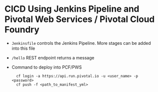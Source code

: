 # CICD Using Jenkins Pipeline and Pivotal Web Services / Pivotal Cloud Foundry
- `Jenkinsfile` controls the Jenkins Pipeline. More stages can be added into this file
- `/hello` REST endpoint returns a message
- Command to deploy into PCF/PWS
    
        cf login -a https://api.run.pivotal.io -u <user_name> -p <password>
        cf push -f <path_to_manifest_yml>